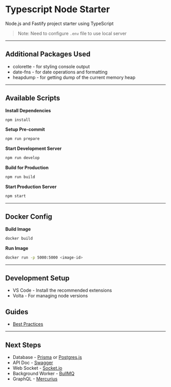 # Typescript Node Starter

Node.js and Fastify project starter using TypeScript

> Note: Need to configure `.env` file to use local server

---

## Additional Packages Used

- colorette - for styling console output
- date-fns - for date operations and formatting
- heapdump - for getting dump of the current memory heap

---

## Available Scripts

**Install Dependencies**

```bash
npm install
```

**Setup Pre-commit**

```bash
npm run prepare
```

**Start Development Server**

```bash
npm run develop
```

**Build for Production**

```bash
npm run build
```

**Start Production Server**

```bash
npm start
```

---

## Docker Config

**Build Image**

```bash
docker build
```

**Run Image**

```bash
docker run -p 5000:5000 <image-id>
```

---

## Development Setup

- VS Code - Install the recommended extensions
- Volta - For managing node versions

## Guides

- [Best Practices](https://github.com/goldbergyoni/nodebestpractices)

---

## Next Steps

- Database - [Prisma](https://www.prisma.io/) or [Postgres.js](https://github.com/porsager/postgres)
- API Doc - [Swagger](https://swagger.io/)
- Web Socket - [Socket.io](https://socket.io/)
- Background Worker - [BullMQ](https://docs.bullmq.io/)
- GraphQL - [Mercurius](https://mercurius.dev/)
